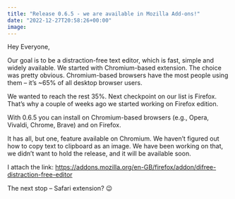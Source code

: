 ```yaml
---
title: "Release 0.6.5 - we are available in Mozilla Add-ons!"
date: "2022-12-27T20:58:26+00:00"
image: 
---
```


Hey Everyone,

Our goal is to be a distraction-free text editor, which is fast, simple and widely available. We started with Chromium-based extension. The choice was pretty obvious. Chromium-based browsers have the most people using them – it’s ~65% of all desktop browser users.

We wanted to reach the rest 35%. Next checkpoint on our list is Firefox. That’s why a couple of weeks ago we started working on Firefox edition.

With 0.6.5 you can install on Chromium-based browsers (e.g., Opera, Vivaldi, Chrome, Brave) and on Firefox.

It has all, but one, feature available on Chromium. We haven’t figured out how to copy text to clipboard as an image. We have been working on that, we didn’t want to hold the release, and it will be available soon.

I attach the link: <https://addons.mozilla.org/en-GB/firefox/addon/difree-distraction-free-editor>

The next stop – Safari extension? 😉